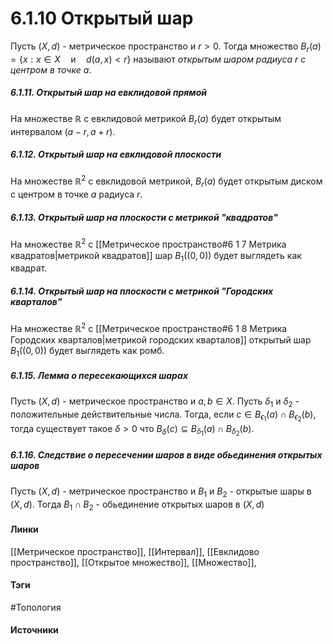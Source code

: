# 6.1.10 Открытый шар
Пусть $(X,d)$ - метрическое пространство и $r>0$. Тогда множество $B_{r}(a)=\{x:x\in X\quad\text{и}\quad d(a,x)<r\}$ называют *открытым шаром радиуса $r$ с центром в точке $a$*.
##### 6.1.11. Открытый шар на евклидовой прямой
На множестве $\mathbb{R}$ с евклидовой метрикой $B_{r}(a)$ будет открытым интервалом $(a-r,a+r)$.
##### 6.1.12. Открытый шар на евклидовой плоскости
На множестве $\mathbb{R}^{2}$ с евклидовой метрикой, $B_{r}(a)$ будет открытым диском с центром в точке $a$ радиуса $r$.
##### 6.1.13. Открытый шар на плоскости с метрикой "квадратов"
На множестве $\mathbb{R}^{2}$ с [[Метрическое пространство#6 1 7 Метрика квадратов|метрикой квадратов]] шар $B_{1}((0,0))$ будет выглядеть как квадрат.
##### 6.1.14. Открытый шар на плоскости с метрикой "Городских кварталов"
На множестве $\mathbb{R}^{2}$ с [[Метрическое пространство#6 1 8 Метрика Городских кварталов|метрикой городских кварталов]] открытый шар $B_{1}((0,0))$ будет выглядеть как ромб.
##### 6.1.15. Лемма о пересекающихся шарах
Пусть $(X,d)$ - метрическое пространство и $a,b\in X$. Пусть $\delta_{1}$ и $\delta_{2}$ - положительные действительные числа. Тогда, если $c\in B_{\epsilon_{1}}(a)\cap B_{\epsilon_{2}}(b)$, тогда существует такое $\delta>0$ что $B_{\delta}(c)\subseteq B_{\delta_{1}}(a)\cap B_{\delta_{2}}(b)$.
##### 6.1.16. Следствие о пересечении шаров в виде обьединения открытых шаров
Пусть $(X,d)$ - метрическое пространство и $B_{1}$ и $B_{2}$ - открытые шары в $(X,d)$. Тогда $B_{1}\cap B_{2}$ - обьединение открытых шаров в $(X,d)$
#### Линки
 [[Метрическое пространство]],
 [[Интервал]],
 [[Евклидово пространство]],
 [[Открытое множество]],
 [[Множество]],
 
#### Тэги
 #Топология 
#### Источники
 